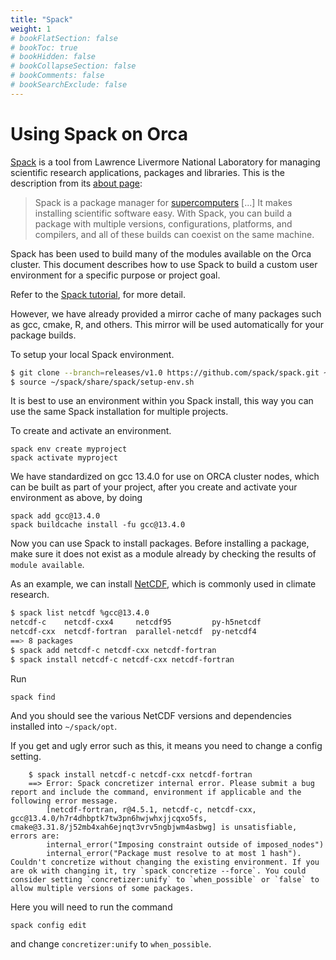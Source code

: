 ```yaml
---
title: "Spack"
weight: 1
# bookFlatSection: false
# bookToc: true
# bookHidden: false
# bookCollapseSection: false
# bookComments: false
# bookSearchExclude: false
---
```


# Using Spack on Orca

[Spack](https://spack.io) is a tool from Lawrence Livermore National Laboratory for managing scientific research applications, packages and libraries.
This is the description from its [about page](https://spack.io/about/):

> Spack is a package manager for [supercomputers](https://en.wikipedia.org/wiki/Supercomputer) [...]
> It makes installing scientific software easy.
> With Spack, you can build a package with multiple versions, configurations, platforms, and compilers, and all of these builds can coexist on the same machine.

Spack has been used to build many of the modules available on the Orca cluster.  This document describes how to 
use Spack to build a custom user environment for a specific purpose or project goal.

Refer to the [Spack tutorial](https://spack-tutorial.readthedocs.io/en/latest/tutorial_basics.html#), for more
detail.

However, we have already provided a mirror cache of many packages such as gcc, cmake, R, and others.  This mirror will be used automatically for your package builds.

To setup your local Spack environment.

```bash
$ git clone --branch=releases/v1.0 https://github.com/spack/spack.git ~/spack
$ source ~/spack/share/spack/setup-env.sh
```
It is best to use an environment within you Spack install, this way you can use the same Spack installation for multiple projects.  

To create and activate an environment.
```
spack env create myproject
spack activate myproject
```

We have standardized on gcc 13.4.0 for use on ORCA cluster nodes, which can be
built as part of your project, after you create and activate your environment as above, by doing
```
spack add gcc@13.4.0
spack buildcache install -fu gcc@13.4.0
```
<!--
Running the command
```
spack compilers add
```
will find available compilers via the path.  For example if you prefer the Intel
OneAPI icc compiler, make sure you load the module so the compiler is in the path
and the compilers add above will find it.
Make sure the file `~/.spack/linux/compilers.yaml` contains the following.
```yaml
compilers:
- compiler:
    spec: gcc@=13.2.0
    paths:
      cc: /software/builds/compilers/gcc/13.2.0/bin/gcc
      cxx: /software/builds/compilers/gcc/13.2.0/bin/g++
      f77: /software/builds/compilers/gcc/13.2.0/bin/gfortran
      fc: /software/builds/compilers/gcc/13.2.0/bin/gfortran
    flags: {}
    operating_system: rocky9
    target: x86_64
    modules: []
    environment: {}
    extra_rpaths: []
```
-->

Now you can use Spack to install packages.
Before installing a package, make sure it does not exist as a module already
by checking the results of `module available`.

As an example, we can install [NetCDF](https://www.unidata.ucar.edu/software/netcdf/), which is commonly used in climate research.
```bash
$ spack list netcdf %gcc@13.4.0
netcdf-c    netcdf-cxx4     netcdf95         py-h5netcdf
netcdf-cxx  netcdf-fortran  parallel-netcdf  py-netcdf4
==> 8 packages
$ spack add netcdf-c netcdf-cxx netcdf-fortran
$ spack install netcdf-c netcdf-cxx netcdf-fortran
```

Run 
```
spack find
```
And you should see the various NetCDF versions and dependencies installed into `~/spack/opt`.

If you get and ugly error such as this, it means you need to change a config setting.
```shell
    $ spack install netcdf-c netcdf-cxx netcdf-fortran
    ==> Error: Spack concretizer internal error. Please submit a bug report and include the command, environment if applicable and the following error message.
        [netcdf-fortran, r@4.5.1, netcdf-c, netcdf-cxx, gcc@13.4.0/h7r4dhbptk7tw3pn6hwjwhxjjcqxo5fs, cmake@3.31.8/j52mb4xah6ejnqt3vrv5ngbjwm4asbwg] is unsatisfiable, errors are:
        internal_error("Imposing constraint outside of imposed_nodes")
        internal_error("Package must resolve to at most 1 hash"). Couldn't concretize without changing the existing environment. If you are ok with changing it, try `spack concretize --force`. You could consider setting `concretizer:unify` to `when_possible` or `false` to allow multiple versions of some packages.

```
Here you will need to run the command
```
spack config edit
```
and change `concretizer:unify` to `when_possible`.